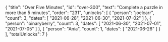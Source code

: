 {
  "title": "Over Five Minutes",
  "id": "over-300",
  "text": "Complete a puzzle in more than 5 minutes",
  "order": "231",
  "unlocks": [
    {
      "person": "joelcarr",
      "count": 3,
      "dates": [
        "2021-06-28",
        "2021-06-30",
        "2021-07-02"
      ]
    },
    {
      "person": "binaryberry",
      "count": 3,
      "dates": [
        "2021-06-30",
        "2021-07-01",
        "2021-07-05"
      ]
    },
    {
      "person": "Ania",
      "count": 1,
      "dates": [
        "2021-06-26"
      ]
    }
  ],
  "totalUnlocks": 7
}